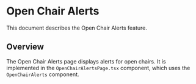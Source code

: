 # Open Chair Alerts

This document describes the Open Chair Alerts feature.

## Overview

The Open Chair Alerts page displays alerts for open chairs. It is implemented in the `OpenChairAlertsPage.tsx` component, which uses the `OpenChairAlerts` component.